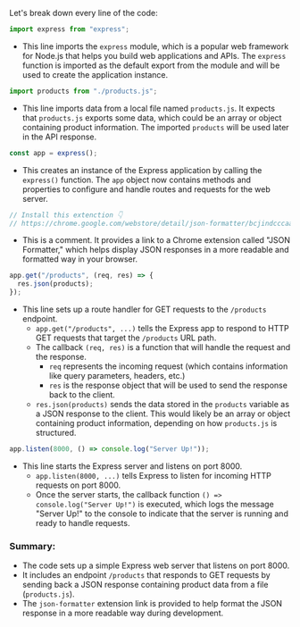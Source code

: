 Let's break down every line of the code:

```javascript
import express from "express";
```

- This line imports the `express` module, which is a popular web framework for Node.js that helps you build web applications and APIs. The `express` function is imported as the default export from the module and will be used to create the application instance.

```javascript
import products from "./products.js";
```

- This line imports data from a local file named `products.js`. It expects that `products.js` exports some data, which could be an array or object containing product information. The imported `products` will be used later in the API response.

```javascript
const app = express();
```

- This creates an instance of the Express application by calling the `express()` function. The `app` object now contains methods and properties to configure and handle routes and requests for the web server.

```javascript
// Install this extenction 👇
// https://chrome.google.com/webstore/detail/json-formatter/bcjindcccaagfpapjjmafapmmgkkhgoa/related
```

- This is a comment. It provides a link to a Chrome extension called "JSON Formatter," which helps display JSON responses in a more readable and formatted way in your browser.

```javascript
app.get("/products", (req, res) => {
  res.json(products);
});
```

- This line sets up a route handler for GET requests to the `/products` endpoint.
  - `app.get("/products", ...)` tells the Express app to respond to HTTP GET requests that target the `/products` URL path.
  - The callback `(req, res)` is a function that will handle the request and the response.
    - `req` represents the incoming request (which contains information like query parameters, headers, etc.)
    - `res` is the response object that will be used to send the response back to the client.
  - `res.json(products)` sends the data stored in the `products` variable as a JSON response to the client. This would likely be an array or object containing product information, depending on how `products.js` is structured.

```javascript
app.listen(8000, () => console.log("Server Up!"));
```

- This line starts the Express server and listens on port 8000.
  - `app.listen(8000, ...)` tells Express to listen for incoming HTTP requests on port 8000.
  - Once the server starts, the callback function `() => console.log("Server Up!")` is executed, which logs the message "Server Up!" to the console to indicate that the server is running and ready to handle requests.

### Summary:

- The code sets up a simple Express web server that listens on port 8000.
- It includes an endpoint `/products` that responds to GET requests by sending back a JSON response containing product data from a file (`products.js`).
- The `json-formatter` extension link is provided to help format the JSON response in a more readable way during development.
